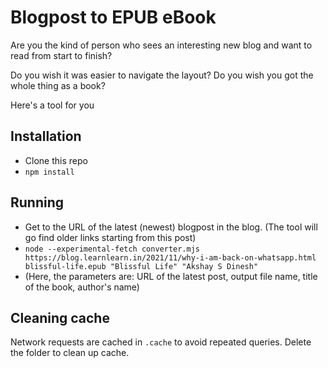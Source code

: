 # Blogpost to EPUB eBook

Are you the kind of person who sees an interesting new blog and want to read from start to finish?

Do you wish it was easier to navigate the layout? Do you wish you got the whole thing as a book?

Here's a tool for you

## Installation

* Clone this repo
* `npm install`


## Running

* Get to the URL of the latest (newest) blogpost in the blog. (The tool will go find older links starting from this post)
* `node --experimental-fetch converter.mjs https://blog.learnlearn.in/2021/11/why-i-am-back-on-whatsapp.html blissful-life.epub "Blissful Life" "Akshay S Dinesh"`
* (Here, the parameters are: URL of the latest post, output file name, title of the book, author's name)

## Cleaning cache

Network requests are cached in `.cache` to avoid repeated queries. Delete the folder to clean up cache.